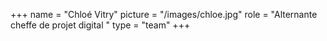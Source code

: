 +++
name = "Chloé Vitry"
picture = "/images/chloe.jpg"
role = "Alternante cheffe de projet digital "
type = "team"
+++

